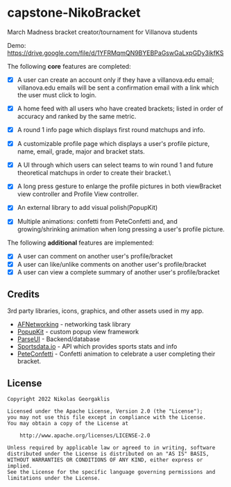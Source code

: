 # capstone-NikoBracket
March Madness bracket creator/tournament for Villanova students

Demo: https://drive.google.com/file/d/1YFRMqmQN9BYEBPaGswGaLxpGDy3ikfKS

The following **core** features are completed:

- [x] A user can create an account only if they have a villanova.edu email; villanova.edu emails will be sent a confirmation email with a link which the user must click to login.
- [x] A home feed with all users who have created brackets; listed in order of accuracy and ranked by the same metric.
- [x] A round 1 info page which displays first round matchups and info.
- [x] A customizable profile page which displays a user's profile picture, name, email, grade, major and bracket stats.
- [x] A UI through which users can select teams to win round 1 and future theoretical matchups in order to create their bracket.\
- [x] A long press gesture to enlarge the profile pictures in both viewBracket view controller and Profile View controller.
- [x] An external library to add visual polish(PopupKit)
- [x] Multiple animations: confetti from PeteConfetti and, and growing/shrinking animation when long pressing a user's profile picture.


The following **additional** features are implemented:

- [x] A user can comment on another user's profile/bracket
- [x] A user can like/unlike comments on another user's profile/bracket
- [x] A user can view a complete summary of another user's profile/bracket

## Credits

3rd party libraries, icons, graphics, and other assets used in my app.

- [AFNetworking](https://github.com/AFNetworking/AFNetworking) - networking task library
- [PopupKit](https://github.com/Pointwelve/PopupKit) - custom popup view framework
- [ParseUI](https://www.back4app.com) - Backend/database
- [Sportsdata.io](https://sportsdata.io) - API which provides sports stats and info
- [PeteConfetti](https://github.com/peteallport/PeteConfetti) - Confetti animation to celebrate a user completing their bracket.

## License

    Copyright 2022 Nikolas Georgaklis

    Licensed under the Apache License, Version 2.0 (the "License");
    you may not use this file except in compliance with the License.
    You may obtain a copy of the License at

        http://www.apache.org/licenses/LICENSE-2.0

    Unless required by applicable law or agreed to in writing, software
    distributed under the License is distributed on an "AS IS" BASIS,
    WITHOUT WARRANTIES OR CONDITIONS OF ANY KIND, either express or implied.
    See the License for the specific language governing permissions and
    limitations under the License.
